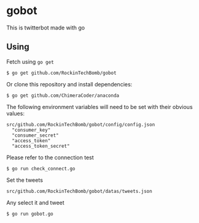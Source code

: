 gobot
===============
This is twitterbot made with go

## Using

Fetch using `go get`

```
$ go get github.com/RockinTechBomb/gobot
```

Or clone this repository and install dependencies:

```
$ go get github.com/ChimeraCoder/anaconda
```

The following environment variables will need to be set with their obvious values:

```
src/github.com/RockinTechBomb/gobot/config/config.json
  "consumer_key"
  "consumer_secret"
  "access_token"
  "access_token_secret"
```

Please refer to the connection test
```
$ go run check_connect.go
```

Set the tweets
```
src/github.com/RockinTechBomb/gobot/datas/tweets.json
```

Any select it and tweet

```
$ go run gobot.go
```
